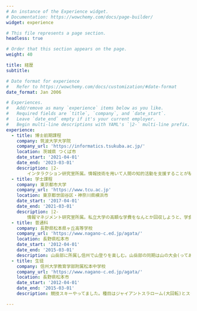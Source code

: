 ```yaml
---
# An instance of the Experience widget.
# Documentation: https://wowchemy.com/docs/page-builder/
widget: experience

# This file represents a page section.
headless: true

# Order that this section appears on the page.
weight: 40

title: 経歴
subtitle:

# Date format for experience
#   Refer to https://wowchemy.com/docs/customization/#date-format
date_format: Jan 2006

# Experiences.
#   Add/remove as many `experience` items below as you like.
#   Required fields are `title`, `company`, and `date_start`.
#   Leave `date_end` empty if it's your current employer.
#   Begin multi-line descriptions with YAML's `|2-` multi-line prefix.
experience:
  - title: 博士前期課程
    company: 筑波大学大学院
    company_url: 'https://informatics.tsukuba.ac.jp/'
    location: 茨城県 つくば市
    date_start: '2021-04-01'
    date_end: '2023-03-01'
    description: |2-
        インタラクション研究室所属。情報技術を用いて人間の知的活動を支援することが私の研究的関心領域です。具体的には、リモート会議等における遠隔コミュニケーション内容を分析する研究を進めています。ちなみに、私の正式な所属名は「人間総合科学学術院 人間総合科学研究群 情報学学位プログラム 博士前期課程」と、とてつもなく長いのです。 筑波大学には「博士号」という名のアヒルボートがあるのですが、来世で油田王になったら博士号取得を目指したいですね。現世では、目指せ社会人ドクター...。
  - title: 学士課程
    company: 東京都市大学
    company_url: 'https://www.tcu.ac.jp'
    location: 東京都世田谷区・神奈川県横浜市
    date_start: '2017-04-01'
    date_end: '2021-03-01'
    description: |2-
        情報マネジメント研究室所属。私立大学の高額な学費をなんとか回収しようと、学食の給茶機のお茶をタンブラーに入れて持ち帰る活動に従事。私の試算では1日60リットルのお茶を持ち帰れば1年間で約120万円分となり、学費を相殺できるはずでしたが、お茶を持ち帰ることが禁止され撃沈。学長に学費を下げろと直談判しに行くも、アメリカと比べたらうちの大学の学費は良心的である、と論破され轟沈。なぜか成績が1位(学部・学年内GPA換算)だったので学業成績をセールスポイントに民間の奨学財団にいくつか申請し、岡部亨和奨学財団様に採択していただけました。
  - title: 普通科
    company: 長野県松本県ヶ丘高等学校
    company_url: 'https://www.nagano-c.ed.jp/agata/'
    location: 長野県松本市
    date_start: '2012-04-01'
    date_end: '2015-03-01'
    description: 山岳部に所属し信州で山登りを楽しむ。山岳部の同期は山の大会(ってあるんですよ)でインターハイに出ましたが私はお留守番。その代わりスキーで国体予選に出ましたが結果は散々でした。実は生徒会長でした。
  - title: 生徒
    company: 信州大学教育学部附属松本中学校
    company_url: 'https://www.nagano-c.ed.jp/agata/'
    location: 長野県松本市
    date_start: '2012-04-01'
    date_end: '2015-03-01'
    description: 競技スキーやってました。種目はジャイアントスラローム(大回転)とスラローム(回転)。学校の備品を壊したり直したりして遊んでました。

---
```

